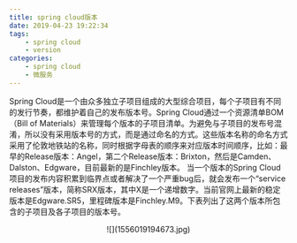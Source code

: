 ```yaml
---
title: spring cloud版本
date: 2019-04-23 19:22:34
tags: 
    - spring cloud
    - version
categories:
    - spring cloud
    - 微服务
---
```

Spring Cloud是一个由众多独立子项目组成的大型综合项目，每个子项目有不同的发行节奏，都维护着自己的发布版本号。Spring Cloud通过一个资源清单BOM（Bill of Materials）来管理每个版本的子项目清单。为避免与子项目的发布号混淆，所以没有采用版本号的方式，而是通过命名的方式。这些版本名称的命名方式采用了伦敦地铁站的名称，同时根据字母表的顺序来对应版本时间顺序，比如：最早的Release版本：Angel，第二个Release版本：Brixton，然后是Camden、Dalston、Edgware，目前最新的是Finchley版本。
当一个版本的Spring Cloud项目的发布内容积累到临界点或者解决了一个严重bug后，就会发布一个“service releases”版本，简称SRX版本，其中X是一个递增数字。当前官网上最新的稳定版本是Edgware.SR5，里程碑版本是Finchley.M9。下表列出了这两个版本所包含的子项目及各子项目的版本号。
<center>![](1556019194673.jpg)</center>